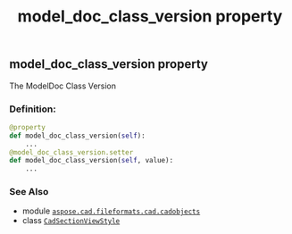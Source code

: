 ﻿---
title: model_doc_class_version property
second_title: Aspose.CAD for Python via .NET API References
description: 
type: docs
weight: 430
url: /python-net/aspose.cad.fileformats.cad.cadobjects/cadsectionviewstyle/model_doc_class_version/
is_root: false
---

## model_doc_class_version property


The ModelDoc Class Version
### Definition:
```python
@property
def model_doc_class_version(self):
    ...
@model_doc_class_version.setter
def model_doc_class_version(self, value):
    ...
```

### See Also
* module [`aspose.cad.fileformats.cad.cadobjects`](../../)
* class [`CadSectionViewStyle`](/cad/python-net/aspose.cad.fileformats.cad.cadobjects/cadsectionviewstyle)
